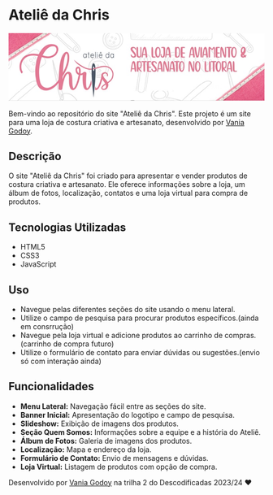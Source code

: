 
# Ateliê da Chris

![Imagem de Exibição](/img/banner2.jpg)

Bem-vindo ao repositório do site "Ateliê da Chris". Este projeto é um site para uma loja de costura criativa e artesanato, desenvolvido por [Vania Godoy](https://github.com/VaniaGodoy).

## Descrição

O site "Ateliê da Chris" foi criado para apresentar e vender produtos de costura criativa e artesanato. Ele oferece informações sobre a loja, um álbum de fotos, localização, contatos e uma loja virtual para compra de produtos.


## Tecnologias Utilizadas

- HTML5
- CSS3
- JavaScript

## Uso

- Navegue pelas diferentes seções do site usando o menu lateral.
- Utilize o campo de pesquisa para procurar produtos específicos.(ainda em consrrução)
- Navegue pela loja virtual e adicione produtos ao carrinho de compras.(carrinho de compra futuro)
- Utilize o formulário de contato para enviar dúvidas ou sugestões.(envio só com interação ainda)

## Funcionalidades

- **Menu Lateral:** Navegação fácil entre as seções do site.
- **Banner Inicial:** Apresentação do logotipo e campo de pesquisa.
- **Slideshow:** Exibição de imagens dos produtos.
- **Seção Quem Somos:** Informações sobre a equipe e a história do Ateliê.
- **Álbum de Fotos:** Galeria de imagens dos produtos.
- **Localização:** Mapa e endereço da loja.
- **Formulário de Contato:** Envio de mensagens e dúvidas.
- **Loja Virtual:** Listagem de produtos com opção de compra.

Desenvolvido por [Vania Godoy](https://github.com/VaniaGodoy) na trilha 2 do Descodificadas 2023/24 ♥
